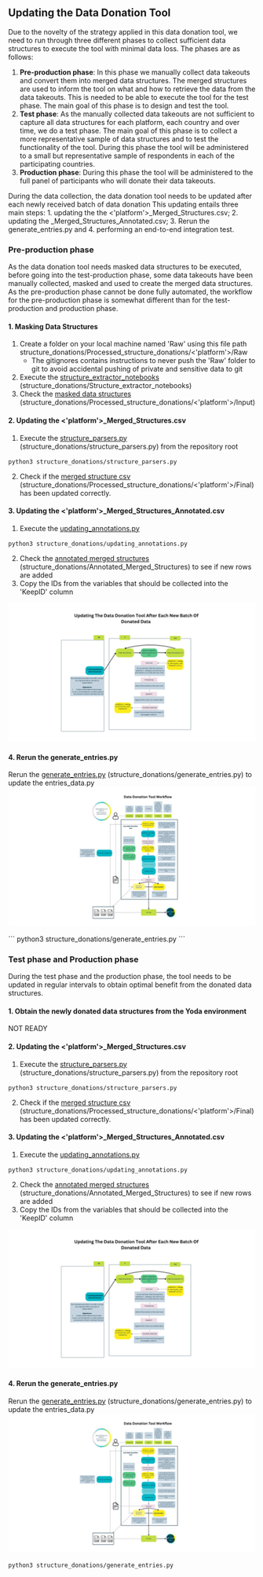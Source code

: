 ## Updating the Data Donation Tool 
Due to the novelty of the strategy applied in this data donation tool, we need to run through three different phases to collect sufficient data structures to execute the tool with minimal data loss. The phases are as follows:
1. **Pre-production phase**: In this phase we manually collect data takeouts and convert them into merged data structures. The merged structures are used to inform the tool on what and how to retrieve the data from the data takeouts. This is needed to be able to execute the tool for the test phase. The main goal of this phase is to design and test the tool. 
2. **Test phase**: As the manually collected data takeouts are not sufficient to capture all data structures for each platform, each country and over time, we do a test phase. The main goal of this phase is to collect a more representative sample of data structures and to test the functionality of the tool. During this phase the tool will be administered to a small but representative sample of respondents in each of the participating countries. 
3. **Production phase**: During this phase the tool will be administered to the full panel of participants who will donate their data takeouts. 

During the data collection, the data donation tool needs to be updated after each newly received batch of data donation This updating entails three main steps: 1. updating the the  <'platform'>_Merged_Structures.csv; 2. updating the  <platform>_Merged_Structures_Annotated.csv; 3. Rerun the generate_entries.py and 4. performing an end-to-end integration test.

### Pre-production phase
As the data donation tool needs masked data structures to be executed, before going into the test-production phase, some data takeouts have been manually collected, masked and used to create the merged data structures. As the pre-production phase cannot be done fully automated, the workflow for the pre-production phase is somewhat different than for the test-production and production phase.

#### 1. Masking Data Structures
1. Create a folder on your local machine named 'Raw' using this file path structure_donations/Processed_structure_donations/<'platform'>/Raw
    - The gitignores contains instructions to never push the 'Raw' folder to git to avoid accidental pushing of private and sensitive data to git
2. Execute the [structure_extractor_notebooks](.) (structure_donations/Structure_extractor_notebooks)
3. Check the [masked data structures](https://github.com/what-if-horizon/what-if-data-donation/tree/master/structure_donations/Processed_structure_donations) (structure_donations/Processed_structure_donations/<'platform'>/Input)

#### 2. Updating the  <'platform'>_Merged_Structures.csv
1. Execute the [structure_parsers.py](.) (structure_donations/structure_parsers.py) from the repository root
```
python3 structure_donations/structure_parsers.py
```

2. Check if the [merged structure csv](https://github.com/what-if-horizon/what-if-data-donation/tree/master/structure_donations/Processed_structure_donations) (structure_donations/Processed_structure_donations/<'platform'>/Final) has been updated correctly. 


#### 3. Updating the  <'platform'>_Merged_Structures_Annotated.csv
1. Execute the [updating_annotations.py](.)
```
python3 structure_donations/updating_annotations.py
```
2. Check the [annotated merged structures](https://github.com/what-if-horizon/what-if-data-donation/tree/master/structure_donations/Annotated_Merged_Structures) (structure_donations/Annotated_Merged_Structures) to see if new rows are added
3. Copy the IDs from the variables that should be collected into the 'KeepID' column

![Updating](workflow_visuals/updating.png)

#### 4. Rerun the generate_entries.py
Rerun the [generate_entries.py](https://github.com/what-if-horizon/what-if-data-donation/blob/master/structure_donations/generate_entries.py) (structure_donations/generate_entries.py) to update the entries_data.py 
![Workflow](workflow_visuals/workflow.png)

´´´
python3 structure_donations/generate_entries.py
´´´

### Test phase and Production phase
During the test phase and the production phase, the tool needs to be updated in regular intervals to obtain optimal benefit from the donated data structures.

#### 1. Obtain the newly donated data structures from the Yoda environment
NOT READY

#### 2. Updating the  <'platform'>_Merged_Structures.csv
1. Execute the [structure_parsers.py](.) (structure_donations/structure_parsers.py) from the repository root
```
python3 structure_donations/structure_parsers.py
```

2. Check if the [merged structure csv](https://github.com/what-if-horizon/what-if-data-donation/tree/master/structure_donations/Processed_structure_donations) (structure_donations/Processed_structure_donations/<'platform'>/Final) has been updated correctly. 


#### 3. Updating the  <'platform'>_Merged_Structures_Annotated.csv
1. Execute the [updating_annotations.py](.)
```
python3 structure_donations/updating_annotations.py
```
2. Check the [annotated merged structures](https://github.com/what-if-horizon/what-if-data-donation/tree/master/structure_donations/Annotated_Merged_Structures) (structure_donations/Annotated_Merged_Structures) to see if new rows are added
3. Copy the IDs from the variables that should be collected into the 'KeepID' column

![Updating](workflow_visuals/updating.png)

#### 4. Rerun the generate_entries.py
Rerun the [generate_entries.py](https://github.com/what-if-horizon/what-if-data-donation/blob/master/structure_donations/generate_entries.py) (structure_donations/generate_entries.py) to update the entries_data.py 
![Workflow](workflow_visuals/workflow.png)

```
python3 structure_donations/generate_entries.py

```

